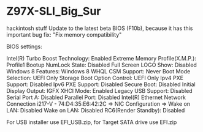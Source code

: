 # Z97X-SLI_Big_Sur
hackintosh stuff
Update to the latest beta BIOS (F10b), because it has this important bug fix: "Fix memory compatibility"

BIOS settings:

Intel(R) Turbo Boost Technology: Enabled
Extreme Memory Profile(X.M.P.): Profile1
Bootup NumLock State: Disabled
Full Screen LOGO Show: Disabled
Windows 8 Features: Windows 8 WHQL
CSM Support: Never
Boot Mode Selection: UEFI Only
Storage Boot Option Control: UEFI Only
Ipv4 PXE Support: Disabled
Ipv6 PXE Support: Disabled
Secure Boot: Disabled
Initial Display Output: IGFX
XHCI Mode: Enabled
Legacy USB Support: Disabled
Serial Port A: Disabled
Parallel Port: Disabled
Intel(R) Ethernet Network Connection i217-V - 74:D4:35:E6:42:2C => NIC Configuration => Wake on LAN: Disabled
Wake on LAN: Disabled
RC6(Render Standby): Disabled

For USB installer use EFI_USB.zip, for Target SATA drive use EFI.zip
